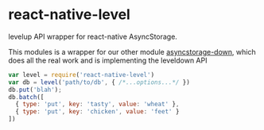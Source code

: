 # react-native-level

levelup API wrapper for react-native AsyncStorage.

This modules is a wrapper for our other module [asyncstorage-down](https://github.com/tradle/asyncstorage-down), which does all the real work and is implementing the leveldown API

```js
var level = require('react-native-level')
var db = level('path/to/db', { /*...options...*/ })
db.put('blah');
db.batch([
  { type: 'put', key: 'tasty', value: 'wheat' },
  { type: 'put', key: 'chicken', value: 'feet' }
])
```
